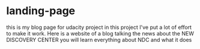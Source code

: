 # landing-page
this is my blog page for udacity project
in this project I've put a lot of effort to make it work.
  Here is a website of a blog talking the news about the NEW DISCOVERY CENTER 
  you will learn everything about NDC and what it does
